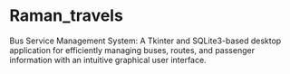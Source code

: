 # Raman_travels
Bus Service Management System: A Tkinter and SQLite3-based desktop application for efficiently managing buses, routes, and passenger information with an intuitive graphical user interface.
